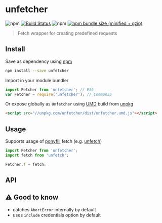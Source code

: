 # unfetcher
![npm](https://img.shields.io/npm/v/unfetcher.svg)
[![Build Status](https://travis-ci.org/flaff/unfetcher.svg?branch=master)](https://travis-ci.org/flaff/fetcher)
![npm](https://img.shields.io/npm/l/unfetcher.svg)
[![npm bundle size (minified + gzip)](https://img.shields.io/bundlephobia/minzip/unfetcher.svg)](https://bundlephobia.com/result?p=unfetcher)

> Fetch wrapper for creating predefined requests

## Install
Save as dependency using [npm](https://npmjs.com/)
```bash
npm install --save unfetcher
```

Import in your module bundler
```javascript
import Fetcher from 'unfetcher'; // ES6
var Fetcher = require('unfetcher'); // CommonJS
```

Or expose globally as `Unfetcher` using [UMD](https://github.com/umdjs/umd) build from [unpkg](https://unpkg.com)
```html
<script src="//unpkg.com/unfetcher/dist/unfetcher.umd.js"></script>
```

## Usage

Supports usage of [ponyfill](https://ponyfill.com) fetch (e.g. [unfetch](https://github.com/developit/unfetch))
```javascript
import Fetcher from 'unfetcher';
import fetch from 'unfetch';

Fetcher.f = fetch;
```

## API

## ⚠ Good to know
- catches `AbortError` internally by default
- uses `include` credentials option by default